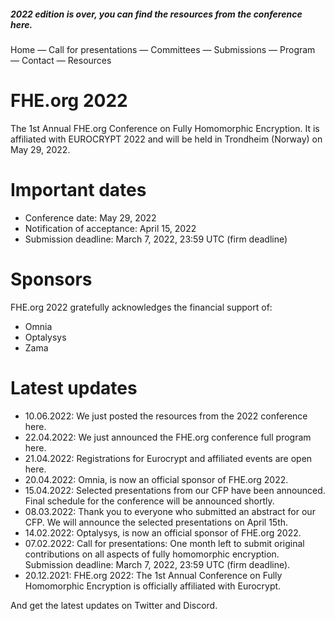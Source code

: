 ##### 2022 edition is over, you can find the resources from the conference here.

Home — Call for presentations — Committees — Submissions — Program — Contact — Resources

# FHE.org 2022
The 1st Annual FHE.org Conference on Fully Homomorphic Encryption. It is affiliated with EUROCRYPT 2022 and will be held in Trondheim (Norway) on May 29, 2022.

# Important dates
- Conference date: May 29, 2022
- Notification of acceptance: April 15, 2022
- Submission deadline: March 7, 2022, 23:59 UTC (firm deadline)

# Sponsors
FHE.org 2022 gratefully acknowledges the financial support of:
- Omnia
- Optalysys
- Zama

# Latest updates
- 10.06.2022: We just posted the resources from the 2022 conference here.
- 22.04.2022: We just announced the FHE.org conference full program here.
- 21.04.2022: Registrations for Eurocrypt and affiliated events are open here.
- 20.04.2022: Omnia, is now an official sponsor of FHE.org 2022.
- 15.04.2022: Selected presentations from our CFP have been announced. Final schedule for the conference will be announced shortly.
- 08.03.2022: Thank you to everyone who submitted an abstract for our CFP. We will announce the selected presentations on April 15th.
- 14.02.2022: Optalysys, is now an official sponsor of FHE.org 2022.
- 07.02.2022: Call for presentations: One month left to submit original contributions on all aspects of fully homomorphic encryption. Submission deadline: March 7, 2022, 23:59 UTC (firm deadline).
- 20.12.2021: FHE.org 2022: The 1st Annual Conference on Fully Homomorphic Encryption is officially affiliated with Eurocrypt.

And get the latest updates on Twitter and Discord.
